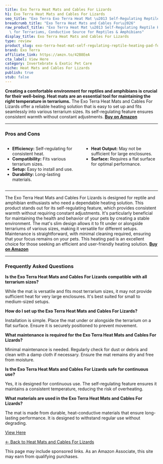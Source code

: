```yaml
---
title: Exo Terra Heat Mats and Cables For Lizards
h1: Exo Terra Heat Mats and Cables For Lizards
seo_title: "Exo Terra Exo Terra Heat Mat \u2013 Self-Regulating Reptile\u2026"
breadcrumb_title: "Exo Terra Heat Mats and Cables For\u2026"
raw_product_title: "Exo Terra Heat Mat \u2013 Self-Regulating Reptile Heating Pad\
  \ for Terrariums, Conductive Source for Reptiles & Amphibians"
display_title: Exo Terra Heat Mats and Cables For Lizards
type: review
product_slug: exo-terra-heat-mat-self-regulating-reptile-heating-pad-for-terrariums-c-50ed0de4
brand: Exo Terra
affiliate_link: https://amzn.to/42B8EeA
cta_label: View Here
category: Invertebrate & Exotic Pet Care
niche: Heat Mats and Cables For Lizards
publish: true
stub: false
---
```


<div id="intro" class="full-width">
  <p><strong>Creating a comfortable environment for reptiles and amphibians is crucial for their well-being. Heat mats are an essential tool for maintaining the right temperature in terrariums.</strong> The Exo Terra Heat Mats and Cables For Lizards offer a reliable heating solution that is easy to set up and fits seamlessly into various terrarium sizes. Its self-regulating feature ensures consistent warmth without constant adjustments. <a href="https://amzn.to/42B8EeA" rel="nofollow sponsored noopener" target="_blank"><strong>Buy on Amazon</strong></a></p>
</div>

<hr />
<h3 id="pros-cons">Pros and Cons</h3>
<div class="pc-grid" style="display:grid;grid-template-columns:1fr 1fr;gap:16px;">
  <ul>
    <li><strong>Efficiency:</strong> Self-regulating for consistent heat.</li>
    <li><strong>Compatibility:</strong> Fits various terrarium sizes.</li>
    <li><strong>Setup:</strong> Easy to install and use.</li>
    <li><strong>Durability:</strong> Long-lasting materials.</li>
  </ul>
  <ul>
    <li><strong>Heat Output:</strong> May not be sufficient for large enclosures.</li>
    <li><strong>Surface:</strong> Requires a flat surface for optimal performance.</li>
  </ul>
</div>
<hr />

<div class="full-width">
  <p>The Exo Terra Heat Mats and Cables For Lizards is designed for reptile and amphibian enthusiasts who need a dependable heating solution. This product stands out for its self-regulating feature, which provides consistent warmth without requiring constant adjustments. It's particularly beneficial for maintaining the health and behavior of your pets by creating a stable environment. The mat's slim design allows it to fit under or alongside terrariums of various sizes, making it versatile for different setups. Maintenance is straightforward, with minimal cleaning required, ensuring that your focus remains on your pets. This heating pad is an excellent choice for those seeking an efficient and user-friendly heating solution. <a href="https://amzn.to/42B8EeA" rel="nofollow sponsored noopener" target="_blank"><strong>Buy on Amazon</strong></a></p>
</div>

<hr />
<h3 id="faqs">Frequently Asked Questions</h3>

<p><strong>Is the Exo Terra Heat Mats and Cables For Lizards compatible with all terrarium sizes?</strong></p>
<p>While the mat is versatile and fits most terrarium sizes, it may not provide sufficient heat for very large enclosures. It's best suited for small to medium-sized setups.</p>

<p><strong>How do I set up the Exo Terra Heat Mats and Cables For Lizards?</strong></p>
<p>Installation is simple. Place the mat under or alongside the terrarium on a flat surface. Ensure it is securely positioned to prevent movement.</p>

<p><strong>What maintenance is required for the Exo Terra Heat Mats and Cables For Lizards?</strong></p>
<p>Minimal maintenance is needed. Regularly check for dust or debris and clean with a damp cloth if necessary. Ensure the mat remains dry and free from moisture.</p>

<p><strong>Is the Exo Terra Heat Mats and Cables For Lizards safe for continuous use?</strong></p>
<p>Yes, it is designed for continuous use. The self-regulating feature ensures it maintains a consistent temperature, reducing the risk of overheating.</p>

<p><strong>What materials are used in the Exo Terra Heat Mats and Cables For Lizards?</strong></p>
<p>The mat is made from durable, heat-conductive materials that ensure long-lasting performance. It is designed to withstand regular use without degrading.</p>
<p><a class="btn" href="https://amzn.to/42B8EeA" target="_blank" rel="nofollow sponsored noopener">View Here</a></p>
<p><a href="/roundups/invertebrate-exotic-pet-care/heat-mats-and-cables-for-lizards/">← Back to Heat Mats and Cables For Lizards</a></p>
<aside class="disclosure">This page may include sponsored links. As an Amazon Associate, this site may earn from qualifying purchases.</aside>
